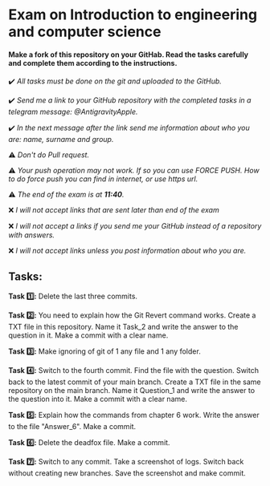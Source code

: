 # Exam on Introduction to engineering and computer science

#### Make a fork of this repository on your GitHab. Read the tasks carefully and complete them according to the instructions.



✔️ *All tasks must be done on the git and uploaded to the GitHub.* 

✔️ *Send me a link to your GitHub repository with the completed tasks in a telegram message: @AntigravityApple.*

✔️ *In the next message after the link send me information about who you are: name, surname and group.*

⚠️   *Don't do Pull request.* 

⚠️   *Your push operation may not work. If so you can use FORCE PUSH. How to do force push you can find in internet, or use https url.* 

⚠️ *The end of the exam is at **11:40**.* 

❌ *I will not accept links that are sent later than end of the exam*  

❌  *I will not accept a links if you send me your GitHub instead of a repository with answers.*

❌ *I will not accept links unless you post information about who you are.*
## 

 ## Tasks:

**Task 1️⃣:** Delete the last three commits.

**Task 2️⃣:** You need to explain how the Git Revert command works. Create a TXT file in this repository. Name it Task_2 and write the answer to the question in it. Make a commit with a clear name.

**Task 3️⃣:** Make ignoring of git of 1 any file and 1 any folder.

**Task 4️⃣:** Switch to the fourth commit. Find the file with the question. Switch back to the latest commit of your main branch. Create a TXT file in the same repository on the main branch. Name it Question_1 and write the answer to the question into it. Make a commit with a clear name.

**Task 5️⃣:** Explain how the commands from chapter 6 work. Write the answer to the file "Answer_6". Make a commit.

**Task 6️⃣:** Delete the deadfox file. Make a commit.

**Task 7️⃣:** Switch to any commit. Take a screenshot of logs. Switch back without creating new branches. Save the screenshot and make commit.